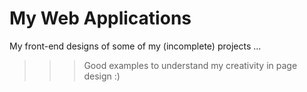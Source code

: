 ﻿# My Web Applications
 
My front-end designs of some of my (incomplete) projects ...
>>> Good examples to understand my creativity in page design :)
